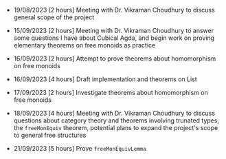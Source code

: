 * 19/08/2023 [2 hours]
Meeting with Dr. Vikraman Choudhury to discuss general scope of the project

* 15/09/2023 [2 hours]
Meeting with Dr. Vikraman Choudhury to answer some questions I have about Cubical Agda, 
and begin work on proving elementary theorems on free monoids as practice

* 16/09/2023 [2 hours]
Attempt to prove theorems about homomorphism on free monoids

* 16/09/2023 [4 hours]
Draft implementation and theorems on List

* 17/09/2023 [2 hours]
Investigate theorems about homomorphism on free monoids

* 18/09/2023 [4 hours]
Meeting with Dr. Vikraman Choudhury to discuss questions about category theory and theorems
involving trunated types, the `freeMonEquiv` theorem, potential plans to expand the project's
scope to general free structures

* 21/09/2023 [5 hours]
Prove `freeMonEquivLemma`
